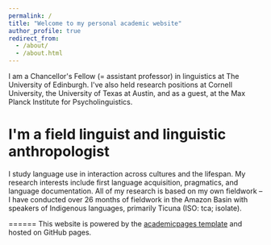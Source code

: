 ```yaml
---
permalink: /
title: "Welcome to my personal academic website"
author_profile: true
redirect_from: 
  - /about/
  - /about.html
---
```


I am a Chancellor's Fellow (= assistant professor) in linguistics at The University of Edinburgh. I've also held research positions at Cornell University, the University of Texas at Austin, and as a guest, at the Max Planck Institute for Psycholinguistics.

I'm a field linguist and linguistic anthropologist
======
I study language use in interaction across cultures and the lifespan. My research interests include first language acquisition, pragmatics, and language documentation. All of my research is based on my own fieldwork – I have conducted over 26 months of fieldwork in the Amazon Basin with speakers of Indigenous languages, primarily Ticuna (ISO: tca; isolate).

======
This website is powered by the [academicpages template](https://github.com/academicpages/academicpages.github.io) and hosted on GitHub pages.
